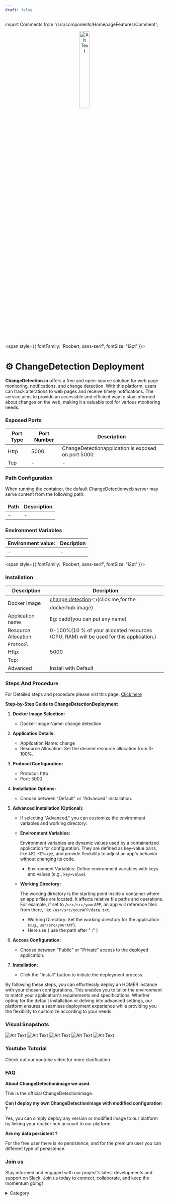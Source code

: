 ```yaml
---
draft: false
---
```

import Comments from '/src/components/HomepageFeatures/Comment';

<p align="center">
  <img src="/img/aac.png" alt="Alt Text" width="25%"/>
</p> 


<span style={{ fontFamily: 'Roobert, sans-serif', fontSize: '12pt' }}>

# ⚙️ ChangeDetection Deployment

**ChangeDetection.io** offers a free and open-source solution for web page monitoring, notifications, and change detection. With this platform, users can track alterations to web pages and receive timely notifications. The service aims to provide an accessible and efficient way to stay informed about changes on the web, making it a valuable tool for various monitoring needs.


### Exposed Ports

| Port Type | Port Number | Description                               |
| --------- | ----------- | ----------------------------------------- |
| Http      | 5000          | ChangeDetectionapplication is exposed on port 5000.  |
| Tcp       | -           | -             |

### Path Configuration

When running the container, the default ChangeDetectionweb server may serve content from the following path:

| Path                            | Description                                     |
| ------------------------------- | ----------------------------------------------- |
| -   | - |


### Environment Variables


|   **Environment value:**          | Decription                                                                                                               | 
| --------------------- | ------                                                                                                                   | 
|-       |  -                              |

</span>


<span style={{ fontFamily: 'Roobert, sans-serif', fontSize: '12pt' }}>

### Installation

|  Description          | Decription                                                                                                               | 
| --------------------- | ------                                                                                                                   | 
| Docker Image          |   [change detection](https://hub.docker.com/r/linuxserver/changedetection.io)👈(click me,for the dockerhub image)                       |
| Application name      |  Eg: cadd(you can put any name)                                                                                        | 
| Resource Allocation   |  0-100%(10 % of your allocated resources (CPU, RAM) will be used for this application.)                                  | 
| `Protocol`            |                                                                                                                          | 
|  Http:                | 5000                                                                                                                     |
|  Tcp:                 |                                                                                                                          | 
|    Advanced           |    Install with Default                                                                                                  |


### Steps And Procedure

For Detailed steps and procedure please vist this page: [Click here](https://techscaleinfinite.github.io/introduction/cloud-float/Steps%20and%20procedure)



**Step-by-Step Guide to ChangeDetectionDeployment**

1. **Docker Image Selection:**
   * Docker Image Name: change detection
2. **Application Details:**
   * Application Name: change
   * Resource Allocation: Set the desired resource allocation from 0-100%.
3. **Protocol Configuration:**
   * Protocol: http
   * Port: 5000
4. **Installation Options:**
   * Choose between "Default" or "Advanced" installation.
5. **Advanced Installation (Optional):**
   * If selecting "Advanced," you can customize the environment variables and working directory:
   *   **Environment Variables:**

       Environment variables are dynamic values used by a containerized application for configuration. They are defined as key-value pairs, like `API_KEY=xyz`, and provide flexibility to adjust an app's behavior without changing its code.

       * Environment Variables: Define environment variables with keys and values (e.g., `key=value`).
   *   **Working Directory:**

       The working directory is the starting point inside a container where an app's files are located. It affects relative file paths and operations. For example, if set to `/usr/src/yourAPP`, an app will reference files from there, like `/usr/src/yourAPP/data.txt`.

       * Working Directory: Set the working directory for the application (e.g., `usr/src/yourAPP`).
       * Here use ( use the path after   " :"  )
      
6. **Access Configuration:**
   * Choose between "Public" or "Private" access to the deployed application.
7. **Installation:**
   * Click the "Install" button to initiate the deployment process.

By following these steps, you can effortlessly deploy an HOMER instance with your chosen configurations. This enables you to tailor the environment to match your application's requirements and specifications. Whether opting for the default installation or delving into advanced settings, our platform ensures a seamless deployment experience while providing you the flexibility to customize according to your needs.

### Visual Snapshots
![Alt Text](/img/c45.png)
![Alt Text](/img/c55.png)
![Alt Text](/img/c555.png)
![Alt Text](/img/c55555.png)
![Alt Text](/img/c555555.png)



### Youtube Tutorial&#x20;

Check out our youtube video for more clarification.



### FAQ

**About ChangeDetectionimage we used.**

This is the official ChangeDetectionimage.

**Can I deploy my own ChangeDetectionimage with modified configuration ?**

Yes, you can simply deploy any version or modified image to our platform by linking your docker hub account to our platform.

**Are my data persistent ?**

For the free user there is no persistence, and for the premium user you can different type of persistence.

### Join us

Stay informed and engaged with our project's latest developments and support on [Slack](https://app.slack.com/client/T04QS32JX6E/C04QKEWE146). Join us today to connect, collaborate, and keep the momentum going!

<details>

<summary>Category</summary>

Kubernetes, cloud computing, DevOps, cloud services, hosting platform, container orchestration, cloud infrastructure, cloud deployment, cloud management, cloud technology, cloud solutions, caddy

</details>

</span>



<Comments />